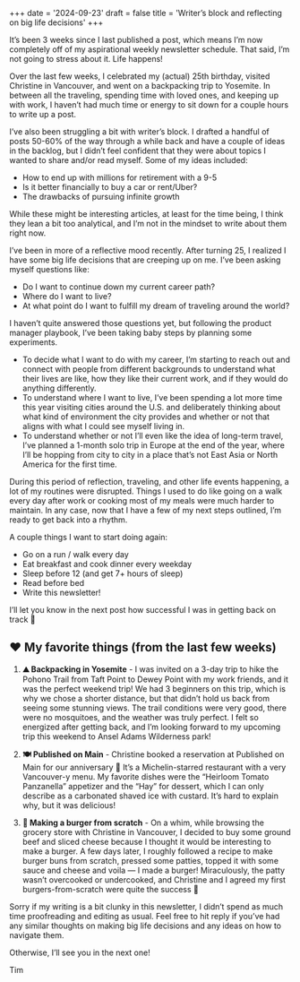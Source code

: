 +++
date = '2024-09-23'
draft = false
title = 'Writer’s block and reflecting on big life decisions'
+++

It’s been 3 weeks since I last published a post, which means I’m now completely off of my aspirational weekly newsletter schedule. That said, I’m not going to stress about it. Life happens!

Over the last few weeks, I celebrated my (actual) 25th birthday, visited Christine in Vancouver, and went on a backpacking trip to Yosemite. In between all the traveling, spending time with loved ones, and keeping up with work, I haven’t had much time or energy to sit down for a couple hours to write up a post.

I’ve also been struggling a bit with writer’s block. I drafted a handful of posts 50-60% of the way through a while back and have a couple of ideas in the backlog, but I didn’t feel confident that they were about topics I wanted to share and/or read myself. Some of my ideas included:

- How to end up with millions for retirement with a 9-5
- Is it better financially to buy a car or rent/Uber?
- The drawbacks of pursuing infinite growth

While these might be interesting articles, at least for the time being, I think they lean a bit too analytical, and I’m not in the mindset to write about them right now.

I’ve been in more of a reflective mood recently. After turning 25, I realized I have some big life decisions that are creeping up on me. I’ve been asking myself questions like:

- Do I want to continue down my current career path?
- Where do I want to live?
- At what point do I want to fulfill my dream of traveling around the world?

I haven’t quite answered those questions yet, but following the product manager playbook, I’ve been taking baby steps by planning some experiments.

- To decide what I want to do with my career, I’m starting to reach out and connect with people from different backgrounds to understand what their lives are like, how they like their current work, and if they would do anything differently.
- To understand where I want to live, I’ve been spending a lot more time this year visiting cities around the U.S. and deliberately thinking about what kind of environment the city provides and whether or not that aligns with what I could see myself living in.
- To understand whether or not I’ll even like the idea of long-term travel, I’ve planned a 1-month solo trip in Europe at the end of the year, where I’ll be hopping from city to city in a place that’s not East Asia or North America for the first time.

During this period of reflection, traveling, and other life events happening, a lot of my routines were disrupted. Things I used to do like going on a walk every day after work or cooking most of my meals were much harder to maintain. In any case, now that I have a few of my next steps outlined, I’m ready to get back into a rhythm.

A couple things I want to start doing again:

- Go on a run / walk every day
- Eat breakfast and cook dinner every weekday
- Sleep before 12 (and get 7+ hours of sleep)
- Read before bed
- Write this newsletter!

I’ll let you know in the next post how successful I was in getting back on track 🙂 

## ❤️ My favorite things (from the last few weeks)
1. **⛰️ Backpacking in Yosemite** - I was invited on a 3-day trip to hike the Pohono Trail from Taft Point to Dewey Point with my work friends, and it was the perfect weekend trip! We had 3 beginners on this trip, which is why we chose a shorter distance, but that didn’t hold us back from seeing some stunning views. The trail conditions were very good, there were no mosquitoes, and the weather was truly perfect. I felt so energized after getting back, and I’m looking forward to my upcoming trip this weekend to Ansel Adams Wilderness park!

2. **🍽️ Published on Main** - Christine booked a reservation at Published on Main for our anniversary 🫶 It’s a Michelin-starred restaurant with a very Vancouver-y menu. My favorite dishes were the “Heirloom Tomato Panzanella” appetizer and the “Hay” for dessert, which I can only describe as a carbonated shaved ice with custard. It’s hard to explain why, but it was delicious!

3. **🍔 Making a burger from scratch** - On a whim, while browsing the grocery store with Christine in Vancouver, I decided to buy some ground beef and sliced cheese because I thought it would be interesting to make a burger. A few days later, I roughly followed a recipe to make burger buns from scratch, pressed some patties, topped it with some sauce and cheese and voila — I made a burger! Miraculously, the patty wasn’t overcooked or undercooked, and Christine and I agreed my first burgers-from-scratch were quite the success 🙂 

Sorry if my writing is a bit clunky in this newsletter, I didn’t spend as much time proofreading and editing as usual. Feel free to hit reply if you’ve had any similar thoughts on making big life decisions and any ideas on how to navigate them.

Otherwise, I’ll see you in the next one!

Tim